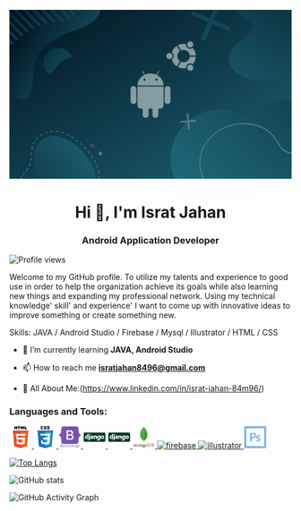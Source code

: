 ![I am Israt-Jahan-Mim](https://github.com/Israt-Jahan-Mim/Israt-Jahan-Mim/blob/main/GitHub.png)


<h1 align="center">Hi 👋, I'm Israt Jahan</h1>
<h3 align="center">Android Application Developer</h3>

![Profile views](https://gpvc.arturio.dev/Israt-Jahan-Mim) 

Welcome to my GitHub profile. To utilize my talents and experience to good use in order to help the organization achieve its goals while also learning new things and expanding my professional network. Using my technical knowledge' skill' and experience' I want to come up with innovative ideas to improve something or create something new.

Skills: JAVA / Android Studio / Firebase / Mysql /  Illustrator / HTML / CSS 
 


- 🌱 I’m currently learning **JAVA, Android Studio**

- 📫 How to reach me **isratjahan8496@gmail.com**

- 📄 All About Me:(https://www.linkedin.com/in/israt-jahan-84m96/)


<h3 align="left">Languages and Tools:</h3>
<p align="left"> 
<a href="https://www.oracle.com/tools/technologies/netbeans-ide.html" target="_blank"> <img src="https://raw.githubusercontent.com/devicons/devicon/master/icons/html5/html5-original-wordmark.svg" alt="html5" width="40" height="40"/> </a> 
<a href="https://developer.android.com/studio?gclid=CjwKCAjw0dKXBhBPEiwA2bmObWNdtOdqB9UX8JrXGXiSDQUEOjLJS_TRcqxilR_yAsTKzLnGP_VKyRoCfSsQAvD_BwE&gclsrc=aw.ds"> <img src="https://raw.githubusercontent.com/devicons/devicon/master/icons/css3/css3-original-wordmark.svg" alt="css3" width="40" height="40"/> </a>
<a href="https://www.w3.org/html/"> <img src="https://raw.githubusercontent.com/devicons/devicon/master/icons/bootstrap/bootstrap-plain-wordmark.svg" alt="bootstrap" width="40" height="40"/> </a> 
<a href="https://www.w3schools.com/css/" target="_blank"> <img src="https://raw.githubusercontent.com/devicons/devicon/master/icons/django/django-original.svg" alt="django" width="40" height="40"/> </a> 
<a href="https://www.python.org/" target="_blank"> <img src="https://raw.githubusercontent.com/devicons/devicon/master/icons/django/django-original.svg" alt="django" width="40" height="40"/> </a> 
<a href="https://www.mongodb.com/" target="_blank"> <img src="https://raw.githubusercontent.com/devicons/devicon/master/icons/mongodb/mongodb-original-wordmark.svg" alt="mongodb" width="40" height="40"/> </a>  
<a href="https://firebase.google.com/" target="_blank"> <img src="https://www.vectorlogo.zone/logos/firebase/firebase-icon.svg" alt="firebase" width="40" height="40"/> </a> 
<a href="https://www.adobe.com/in/products/illustrator.html" target="_blank"> <img src="https://www.vectorlogo.zone/logos/adobe_illustrator/adobe_illustrator-icon.svg" alt="illustrator" width="40" height="40"/> </a> 
<a href="https://www.photoshop.com/en" target="_blank"> <img src="https://raw.githubusercontent.com/devicons/devicon/master/icons/photoshop/photoshop-line.svg" alt="photoshop" width="40" height="40"/> </a> 
</p>


[![Top Langs](https://github-readme-stats.vercel.app/api/top-langs/?username=Israt-Jahan-Mim)](https://github.com/anuraghazra/github-readme-stats)

![GitHub stats](https://github-readme-stats.vercel.app/api?username=Israt-Jahan-Mim&show_icons=true)  

![GitHub Activity Graph](https://activity-graph.herokuapp.com/graph?username=Israt-Jahan-Mim)  

 
